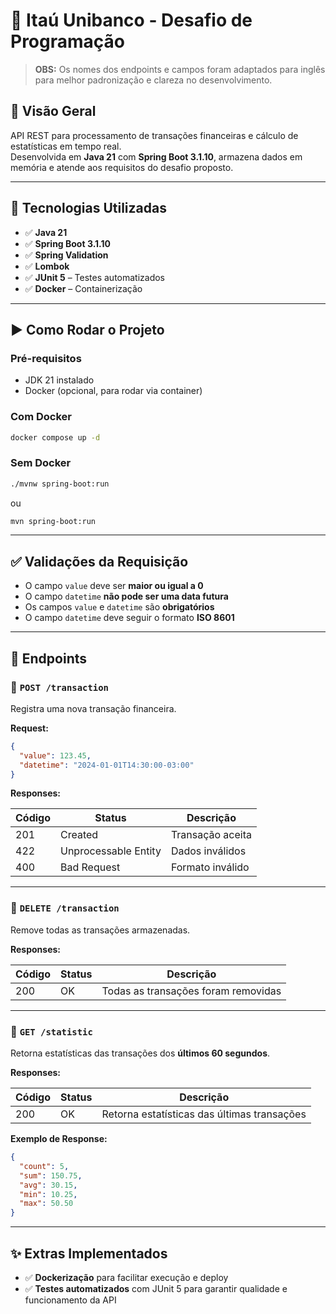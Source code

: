 
# 💼 Itaú Unibanco - Desafio de Programação

> **OBS:** Os nomes dos endpoints e campos foram adaptados para inglês para melhor padronização e clareza no desenvolvimento.

## 📌 Visão Geral
API REST para processamento de transações financeiras e cálculo de estatísticas em tempo real.  
Desenvolvida em **Java 21** com **Spring Boot 3.1.10**, armazena dados em memória e atende aos requisitos do desafio proposto.

---

## 🚀 Tecnologias Utilizadas

- ✅ **Java 21**  
- ✅ **Spring Boot 3.1.10**  
- ✅ **Spring Validation**  
- ✅ **Lombok**  
- ✅ **JUnit 5** – Testes automatizados  
- ✅ **Docker** – Containerização  

---

## ▶️ Como Rodar o Projeto

### Pré-requisitos
- JDK 21 instalado  
- Docker (opcional, para rodar via container)  

### Com Docker
```bash
docker compose up -d
```

### Sem Docker
```bash
./mvnw spring-boot:run
```
ou
```bash
mvn spring-boot:run
```

---

## ✅ Validações da Requisição

- O campo `value` deve ser **maior ou igual a 0**  
- O campo `datetime` **não pode ser uma data futura**  
- Os campos `value` e `datetime` são **obrigatórios**  
- O campo `datetime` deve seguir o formato **ISO 8601**  

---

## 📨 Endpoints

### 🔹 `POST /transaction`  
Registra uma nova transação financeira.

**Request:**
```json
{
  "value": 123.45,
  "datetime": "2024-01-01T14:30:00-03:00"
}
```

**Responses:**  

| Código | Status                | Descrição           |
|--------|-----------------------|---------------------|
| 201    | Created               | Transação aceita    |
| 422    | Unprocessable Entity  | Dados inválidos     |
| 400    | Bad Request           | Formato inválido    |

---

### 🔸 `DELETE /transaction`  
Remove todas as transações armazenadas.

**Responses:**  

| Código | Status  | Descrição                            |
|--------|---------|------------------------------------|
| 200    | OK      | Todas as transações foram removidas |

---

### 🔹 `GET /statistic`  
Retorna estatísticas das transações dos **últimos 60 segundos**.

**Responses:**  

| Código | Status | Descrição                                   |
|--------|--------|---------------------------------------------|
| 200    | OK     | Retorna estatísticas das últimas transações |

**Exemplo de Response:**
```json
{
  "count": 5,
  "sum": 150.75,
  "avg": 30.15,
  "min": 10.25,
  "max": 50.50
}
```

---

## ✨ Extras Implementados

- ✅ **Dockerização** para facilitar execução e deploy  
- ✅ **Testes automatizados** com JUnit 5 para garantir qualidade e funcionamento da API  
